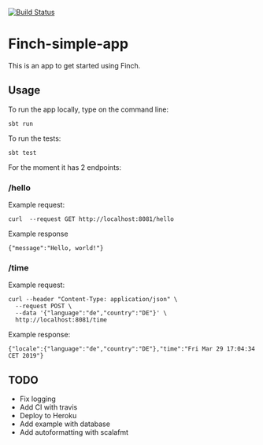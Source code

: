 [![Build Status](https://travis-ci.com/alodavi/finch-simple-app.svg?branch=master)](https://travis-ci.com/alodavi/finch-simple-app)
# Finch-simple-app

This is an app to get started using Finch. 

## Usage
To run the app locally, type on the command line:
```
sbt run
```

To run the tests:
```$xslt
sbt test
```
For the moment it has 2 endpoints:

### /hello

Example request:

```$xslt
curl  --request GET http://localhost:8081/hello
```

Example response 

```$xslt
{"message":"Hello, world!"}
```

### /time

Example request: 

```$xslt
curl --header "Content-Type: application/json" \
  --request POST \
  --data '{"language":"de","country":"DE"}' \
  http://localhost:8081/time
```

Example response:

```$xslt
{"locale":{"language":"de","country":"DE"},"time":"Fri Mar 29 17:04:34 CET 2019"}
```

## TODO

- Fix logging
- Add CI with travis
- Deploy to Heroku
- Add example with database
- Add autoformatting with scalafmt 
